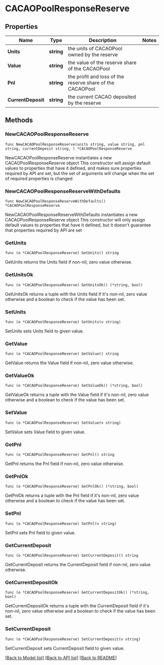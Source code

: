# CACAOPoolResponseReserve

## Properties

Name | Type | Description | Notes
------------ | ------------- | ------------- | -------------
**Units** | **string** | the units of CACAOPool owned by the reserve | 
**Value** | **string** | the value of the reserve share of the CACAOPool | 
**Pnl** | **string** | the profit and loss of the reserve share of the CACAOPool | 
**CurrentDeposit** | **string** | the current CACAO deposited by the reserve | 

## Methods

### NewCACAOPoolResponseReserve

`func NewCACAOPoolResponseReserve(units string, value string, pnl string, currentDeposit string, ) *CACAOPoolResponseReserve`

NewCACAOPoolResponseReserve instantiates a new CACAOPoolResponseReserve object
This constructor will assign default values to properties that have it defined,
and makes sure properties required by API are set, but the set of arguments
will change when the set of required properties is changed

### NewCACAOPoolResponseReserveWithDefaults

`func NewCACAOPoolResponseReserveWithDefaults() *CACAOPoolResponseReserve`

NewCACAOPoolResponseReserveWithDefaults instantiates a new CACAOPoolResponseReserve object
This constructor will only assign default values to properties that have it defined,
but it doesn't guarantee that properties required by API are set

### GetUnits

`func (o *CACAOPoolResponseReserve) GetUnits() string`

GetUnits returns the Units field if non-nil, zero value otherwise.

### GetUnitsOk

`func (o *CACAOPoolResponseReserve) GetUnitsOk() (*string, bool)`

GetUnitsOk returns a tuple with the Units field if it's non-nil, zero value otherwise
and a boolean to check if the value has been set.

### SetUnits

`func (o *CACAOPoolResponseReserve) SetUnits(v string)`

SetUnits sets Units field to given value.


### GetValue

`func (o *CACAOPoolResponseReserve) GetValue() string`

GetValue returns the Value field if non-nil, zero value otherwise.

### GetValueOk

`func (o *CACAOPoolResponseReserve) GetValueOk() (*string, bool)`

GetValueOk returns a tuple with the Value field if it's non-nil, zero value otherwise
and a boolean to check if the value has been set.

### SetValue

`func (o *CACAOPoolResponseReserve) SetValue(v string)`

SetValue sets Value field to given value.


### GetPnl

`func (o *CACAOPoolResponseReserve) GetPnl() string`

GetPnl returns the Pnl field if non-nil, zero value otherwise.

### GetPnlOk

`func (o *CACAOPoolResponseReserve) GetPnlOk() (*string, bool)`

GetPnlOk returns a tuple with the Pnl field if it's non-nil, zero value otherwise
and a boolean to check if the value has been set.

### SetPnl

`func (o *CACAOPoolResponseReserve) SetPnl(v string)`

SetPnl sets Pnl field to given value.


### GetCurrentDeposit

`func (o *CACAOPoolResponseReserve) GetCurrentDeposit() string`

GetCurrentDeposit returns the CurrentDeposit field if non-nil, zero value otherwise.

### GetCurrentDepositOk

`func (o *CACAOPoolResponseReserve) GetCurrentDepositOk() (*string, bool)`

GetCurrentDepositOk returns a tuple with the CurrentDeposit field if it's non-nil, zero value otherwise
and a boolean to check if the value has been set.

### SetCurrentDeposit

`func (o *CACAOPoolResponseReserve) SetCurrentDeposit(v string)`

SetCurrentDeposit sets CurrentDeposit field to given value.



[[Back to Model list]](../README.md#documentation-for-models) [[Back to API list]](../README.md#documentation-for-api-endpoints) [[Back to README]](../README.md)


